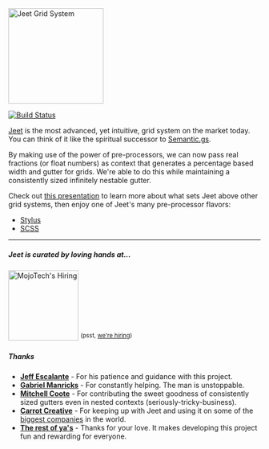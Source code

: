 <img width="190px" src="https://mojotech.github.io/jeet/img/jeet-logo-color.svg" title="Jeet Grid System">

[![Build Status](https://travis-ci.org/mojotech/jeet.svg?branch=master)](https://travis-ci.org/mojotech/jeet)

[Jeet](http://jeet.gs) is the most advanced, yet intuitive, grid system on the market today. You can think of it like the spiritual successor to [Semantic.gs](http://semantic.gs/).

By making use of the power of pre-processors, we can now pass real fractions (or float numbers) as context that generates a percentage based width and gutter for grids. We're able to do this while maintaining a consistently sized infinitely nestable gutter.

Check out [this presentation](http://corysimmons.github.io/presentations/jeet-5) to learn more about what sets Jeet above other grid systems, then enjoy one of Jeet's many pre-processor flavors:

- [Stylus](stylus)
- [SCSS](scss)

---

##### Jeet is curated by loving hands at...
<a href="http://mojotech.com"><img width="140px" src="https://mojotech.github.io/jeet/img/mojotech-logo.svg" title="MojoTech's Hiring"></a> <sup>(psst, [we're hiring](http://www.mojotech.com/jobs))</sup>

##### Thanks
- **[Jeff Escalante](https://github.com/jenius)** - For his patience and guidance with this project.
- **[Gabriel Manricks](http://gabrielmanricks.com)** - For constantly helping. The man is unstoppable.
- **[Mitchell Coote](http://monkeez.com)** - For contributing the sweet goodness of consistently sized gutters even in nested contexts (seriously-tricky-business).
- **[Carrot Creative](http://carrot.is)** - For keeping up with Jeet and using it on some of the [biggest companies](http://carrot.is/creative) in the world.
- **[The rest of ya's](https://github.com/mojotech/jeet/graphs/contributors)** - Thanks for your love. It makes developing this project fun and rewarding for everyone.
